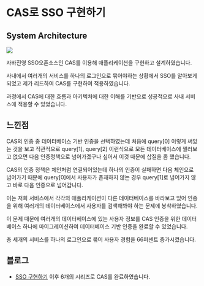 # CAS로 SSO 구현하기

## System Architecture
<img src="https://github.com/garlicpollpoll/Architecture/assets/86602266/c046f6a5-6b8b-48bc-83e2-15cd4fde9788">

자바진영 SSO오픈소스인 CAS를 이용해 애플리케이션을 구현하고 설계하였습니다. 

사내에서 여러개의 서비스를 하나의 로그인으로 묶어야하는 상황에서 SSO를 알아보게 되었고 제가 리드하여 CAS를 구현하여 적용하였습니다. 

과정에서 CAS에 대한 흐름과 아키텍처에 대한 이해를 기반으로 성공적으로 사내 서비스에 적용할 수 있었습니다. 

## 느낀점
CAS의 인증 중 데이터베이스 기반 인증을 선택하였는데 처음에 query[0] 이렇게 써있는 것을 보고 직관적으로 query[1], query[2] 이런식으로 모든 데이터베이스에 찔러보고 없으면 다음 인증정책으로 넘어가겠구나 싶어서 이것 때문에 삽질을 좀 했습니다. 

CAS의 인증 정책은 체인처럼 연결되어있는데 하나의 인증이 실패하면 다음 체인으로 넘어가기 때문에 query[0]에서 사용자가 존재하지 않는 경우 query[1]로 넘어가지 않고 바로 다음 인증으로 넘어갑니다. 

이는 저희 서비스에서 각각의 애플리케이션이 다른 데이터베이스를 바라보고 있어 인증을 위해 여러개의 데이터베이스에서 사용자를 검색해봐야 하는 문제에 봉착하였습니다. 

이 문제 때문에 여러개의 데이터베이스에 있는 사용자 정보를 CAS 인증을 위한 데이터베이스 하나에 마이그레이션하여 데이터베이스 기반 인증을 완료할 수 있었습니다. 

총 세개의 서비스를 하나의 로그인으로 묶어 사용자 경험을 66퍼센트 증가시켰습니다. 

## 블로그
- [SSO 구현하기](https://coding-review.tistory.com/475) 이후 6개의 시리즈로 CAS를 완료하였습니다. 
